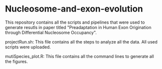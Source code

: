 # Nucleosome-and-exon-evolution
This repository contains all the scripts and pipelines that were used to generate resutls in paper titled "Preadaptation in Human Exon Origination through Differential Nucleosome Occupancy".

projectRun.sh: This file contains all the steps to analyze all the data. All used scripts were uploaded.

mutiSpecies_plot.R: This file contains all the command lines to generate all the figures. 
